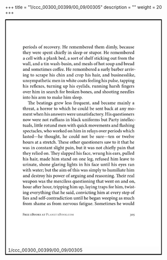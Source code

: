 +++
title = "1/ccc_00300_00399/00_09/00305"
description = ""
weight = 20
+++

<table style="border:2px solid black;max-width:800px;max-height:800px;" 
><tr><td>
<img class="center-fit-jpg"
src="/jpg_/out_jpg_1984__305.jpg">
1/ccc_00300_00399/00_09/00305
</img></td></tr></table>
